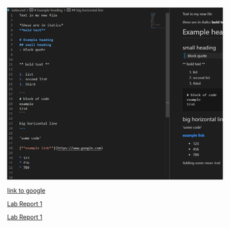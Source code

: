 ![Image](https://github.com/andrewdai1/cse15l-lab-reports/blob/main/Screenshot%202022-01-13%20141159.png)

[link to google](https://www.google.com)

[Lab Report 1](lab-report-1-week-2.html)

[Lab Report 1](https://andrewdai1.github.io/<your-lab-reports-repo>/lab-report-1-week-2.html)